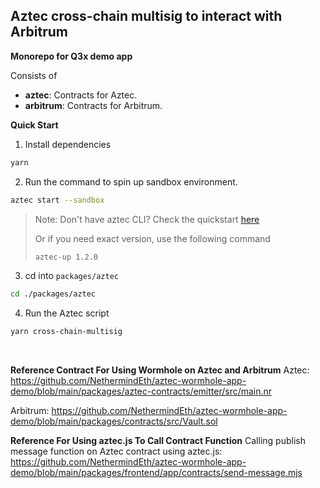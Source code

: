 ## Aztec cross-chain multisig to interact with Arbitrum

**Monorepo for Q3x demo app**

Consists of

- **aztec**: Contracts for Aztec.
- **arbitrum**: Contracts for Arbitrum.

**Quick Start**

1. Install dependencies

```bash
yarn
```

2. Run the command to spin up sandbox environment.

```bash
aztec start --sandbox
```

> Note: Don't have aztec CLI? Check the quickstart [here](https://docs.aztec.network/developers/getting_started/getting_started_on_sandbox)
>
> Or if you need exact version, use the following command
>
> ```bash
> aztec-up 1.2.0
> ```

3. cd into `packages/aztec`

```bash
cd ./packages/aztec
```

4. Run the Aztec script

```bash
yarn cross-chain-multisig
```

<br />

**Reference Contract For Using Wormhole on Aztec and Arbitrum**
Aztec: https://github.com/NethermindEth/aztec-wormhole-app-demo/blob/main/packages/aztec-contracts/emitter/src/main.nr

Arbitrum: https://github.com/NethermindEth/aztec-wormhole-app-demo/blob/main/packages/contracts/src/Vault.sol

**Reference For Using aztec.js To Call Contract Function**
Calling publish message function on Aztec contract using aztec.js: https://github.com/NethermindEth/aztec-wormhole-app-demo/blob/main/packages/frontend/app/contracts/send-message.mjs
